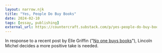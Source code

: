 ```yaml
---
layout: narrow.njk
title: "Yes, People Do Buy Books"
date: 2024-02-10
tags: [essay, publishing]
external_url: https://countercraft.substack.com/p/yes-people-do-buy-books?ref=daniel.pizza
---
```


In response to a recent post by Elle Griffin ("[No one buys books](https://www.elysian.press/p/no-one-buys-books?ref=daniel.pizza)"), Lincoln Michel decides a more positive take is needed.
